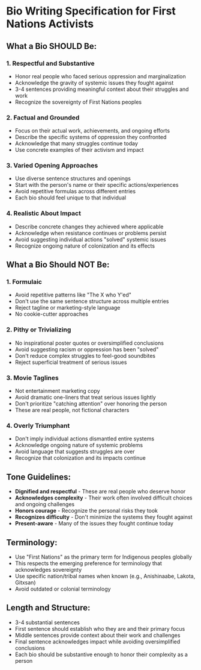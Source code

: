 # Bio Writing Specification for First Nations Activists

## What a Bio SHOULD Be:

### 1. Respectful and Substantive
- Honor real people who faced serious oppression and marginalization
- Acknowledge the gravity of systemic issues they fought against
- 3-4 sentences providing meaningful context about their struggles and work
- Recognize the sovereignty of First Nations peoples

### 2. Factual and Grounded
- Focus on their actual work, achievements, and ongoing efforts
- Describe the specific systems of oppression they confronted
- Acknowledge that many struggles continue today
- Use concrete examples of their activism and impact

### 3. Varied Opening Approaches
- Use diverse sentence structures and openings
- Start with the person's name or their specific actions/experiences
- Avoid repetitive formulas across different entries
- Each bio should feel unique to that individual

### 4. Realistic About Impact
- Describe concrete changes they achieved where applicable
- Acknowledge when resistance continues or problems persist
- Avoid suggesting individual actions "solved" systemic issues
- Recognize ongoing nature of colonization and its effects

## What a Bio Should NOT Be:

### 1. Formulaic
- Avoid repetitive patterns like "The X who Y'ed"
- Don't use the same sentence structure across multiple entries
- Reject tagline or marketing-style language
- No cookie-cutter approaches

### 2. Pithy or Trivializing
- No inspirational poster quotes or oversimplified conclusions
- Avoid suggesting racism or oppression has been "solved"
- Don't reduce complex struggles to feel-good soundbites
- Reject superficial treatment of serious issues

### 3. Movie Taglines
- Not entertainment marketing copy
- Avoid dramatic one-liners that treat serious issues lightly
- Don't prioritize "catching attention" over honoring the person
- These are real people, not fictional characters

### 4. Overly Triumphant
- Don't imply individual actions dismantled entire systems
- Acknowledge ongoing nature of systemic problems
- Avoid language that suggests struggles are over
- Recognize that colonization and its impacts continue

## Tone Guidelines:

- **Dignified and respectful** - These are real people who deserve honor
- **Acknowledges complexity** - Their work often involved difficult choices and ongoing challenges
- **Honors courage** - Recognize the personal risks they took
- **Recognizes difficulty** - Don't minimize the systems they fought against
- **Present-aware** - Many of the issues they fought continue today

## Terminology:

- Use "First Nations" as the primary term for Indigenous peoples globally
- This respects the emerging preference for terminology that acknowledges sovereignty
- Use specific nation/tribal names when known (e.g., Anishinaabe, Lakota, Gitxsan)
- Avoid outdated or colonial terminology

## Length and Structure:

- 3-4 substantial sentences
- First sentence should establish who they are and their primary focus
- Middle sentences provide context about their work and challenges
- Final sentence acknowledges impact while avoiding oversimplified conclusions
- Each bio should be substantive enough to honor their complexity as a person